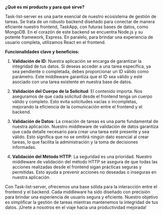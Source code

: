 

**¿Qué es mi producto y para qué sirve?**

Task-list-server es una parte esencial de nuestro ecosistema de gestión de tareas. Se trata de un robusto backend diseñado para conectar de manera eficiente nuestro frontend, TaskApp, con futuras bases de datos, como MongoDB. En el corazón de este backend se encuentra Node.js y su potente framework, Express. En paralelo, para brindar una experiencia de usuario completa, utilizamos React en el frontend.

**Funcionalidades clave y beneficios:**

1. **Validación de ID**: Nuestra aplicación se encarga de garantizar la integridad de tus datos. Si deseas acceder a una tarea específica, ya sea pendiente o completada, debes proporcionar un ID válido como parámetro. Este middleware garantiza que el ID sea válido y esté asociado con una tarea existente en nuestra base de datos.

2. **Validación del Cuerpo de la Solicitud**: El contenido importa. Nos aseguramos de que cada solicitud desde el frontend tenga un cuerpo válido y completo. Esto evita solicitudes vacías o incompletas, mejorando la eficiencia de la comunicación entre el frontend y el backend.

3. **Validación de Datos**: La creación de tareas es una parte fundamental de nuestra aplicación. Nuestro middleware de validación de datos garantiza que cada detalle necesario para crear una tarea esté presente y sea válido. Esto significa que no se omitirá ningún dato esencial al crear tareas, lo que facilita la administración y la toma de decisiones informadas.

4. **Validación del Método HTTP**: La seguridad es una prioridad. Nuestro middleware de validación del método HTTP se asegura de que todas las acciones realizadas desde el frontend sigan prácticas seguras y permitidas. Esto ayuda a prevenir acciones no deseadas o inseguras en nuestra aplicación.

Con Task-list-server, ofrecemos una base sólida para la interacción entre el frontend y el backend. Cada middleware ha sido diseñado con precisión para brindar una experiencia de usuario segura y eficiente. Nuestro objetivo es simplificar la gestión de tareas mientras mantenemos la integridad de tus datos. ¡Únete a nosotros en el viaje hacia una productividad mejorada!
